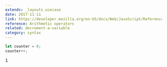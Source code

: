 ```yaml
---
extends: _layouts.usecase
date: 2017-11-11
link: https://developer.mozilla.org/en-US/docs/Web/JavaScript/Reference/Operators/Arithmetic_Operators
reference: Arithmetic operators
related: decrement-a-variable
category: syntax
---
```



```javascript
let counter = 0;
counter++;
```
<pre class="output">1</pre>
